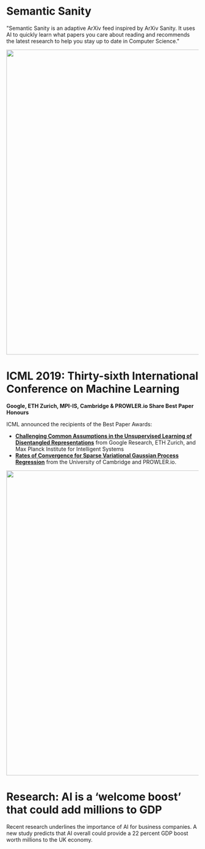 
# Semantic Sanity
"Semantic Sanity is an adaptive ArXiv feed inspired by ArXiv Sanity. It uses AI to quickly learn what papers you care about reading and recommends the latest research to help you stay up to date in Computer Science." 

[<p align="center"><img src="https://github.com/Machine-Learning-Tokyo/AI-ML-Newsletter/blob/master/images/semantic_sanity.png" width="800"></p>](https://s2-sanity.apps.allenai.org/cold-start)

# ICML 2019: Thirty-sixth International Conference on Machine Learning

**Google, ETH Zurich, MPI-IS, Cambridge & PROWLER.io Share Best Paper Honours**

ICML announced the recipients of the Best Paper Awards:
- [**Challenging Common Assumptions in the Unsupervised Learning of Disentangled Representations**](https://arxiv.org/pdf/1811.12359.pdf) from Google Research, ETH Zurich, and Max Planck Institute for Intelligent Systems 
- [**Rates of Convergence for Sparse Variational Gaussian Process Regression**](https://arxiv.org/pdf/1903.03571.pdf) from the University of Cambridge and PROWLER.io.


<p align="center"><img src="https://github.com/Machine-Learning-Tokyo/AI-ML-Newsletter/blob/master/images/best_paper_icml.png" width="800"></p>




# Research: AI is a ‘welcome boost’ that could add millions to GDP
Recent research underlines the importance of AI for business companies. A new study predicts that AI overall could provide a 22 percent GDP boost worth millions to the UK economy. 
